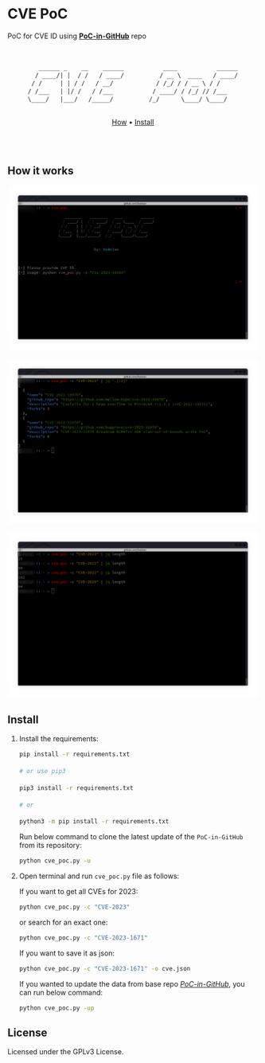 # CVE PoC

PoC for CVE ID using [**PoC-in-GitHub**](https://github.com/nomi-sec/PoC-in-GitHub) repo

<pre align="center"><code>

   ______ _    __    ______           ____           ______
  / ____/| |  / /   / ____/          / __ \  ____   / ____/
 / /     | | / /   / __/            / /_/ / / __ \ / /     
/ /___   | |/ /   / /___           / ____/ / /_/ // /___   
\____/   |___/   /_____/          /_/      \____/ \____/   
                                                           
</pre></code>

<p align="center">
  <a href="#how-it-works">How</a> •
  <a href="#install">Install</a>
  </p>
<br><br>

## How it works

[![screenshot_001](./img/001.jpg)](./img/001.jpg)

[![screenshot_002](./img/002.jpg)](./img/002.jpg)

[![screenshot_003](./img/003.jpg)](./img/003.jpg)

## Install

1. Install the requirements:

   ```bash
   pip install -r requirements.txt

   # or use pip3

   pip3 install -r requirements.txt

   # or

   python3 -m pip install -r requirements.txt
   ```

   Run below command to clone the latest update of the `PoC-in-GitHub` from its repository:
   
   ```bash
   python cve_poc.py -u
   ```

3. Open terminal and run `cve_poc.py` file as follows:

   If you want to get all CVEs for 2023:

   ```bash
   python cve_poc.py -c "CVE-2023"
   ```

   or search for an exact one:

   ```bash
   python cve_poc.py -c "CVE-2023-1671"
   ```

   If you want to save it as json:

   ```bash
   python cve_poc.py -c "CVE-2023-1671" -o cve.json
   ```

   If you wanted to update the data from base repo [_PoC-in-GitHub_](https://github.com/nomi-sec/PoC-in-GitHub), you can run below command:

   ```bash
   python cve_poc.py -up
   ```

## License

Licensed under the GPLv3 License.
